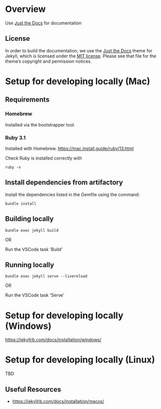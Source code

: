 # Overview

Use [Just the Docs](https://github.com/just-the-docs/just-the-docs) for documentation

## License

In order to build the documentation, we use the [Just the
Docs](https://github.com/just-the-docs/just-the-docs) theme for Jekyll, which
is licensed under the [MIT license](LICENSE.just-the-docs.txt).  Please see
that file for the theme’s copyright and permission notices.

# Setup for developing locally (Mac)

## Requirements

### Homebrew

Installed via the bootstrapper tool.

### Ruby 3.1

Installed with Homebrew. https://mac.install.guide/ruby/13.html

Check Ruby is installed correctly with
```
ruby -v
```


## Install dependencies from artifactory

Install the dependencies listed in the Gemfile using the command:
```
bundle install
```

## Building locally

```
bundle exec jekyll build
```

OR

Run the VSCode task 'Build'

## Running locally

```
bundle exec jekyll serve --livereload
```

OR

Run the VSCode task 'Serve'

# Setup for developing locally (Windows)

https://jekyllrb.com/docs/installation/windows/

# Setup for developing locally (Linux)

TBD

## Useful Resources

* https://jekyllrb.com/docs/installation/macos/
